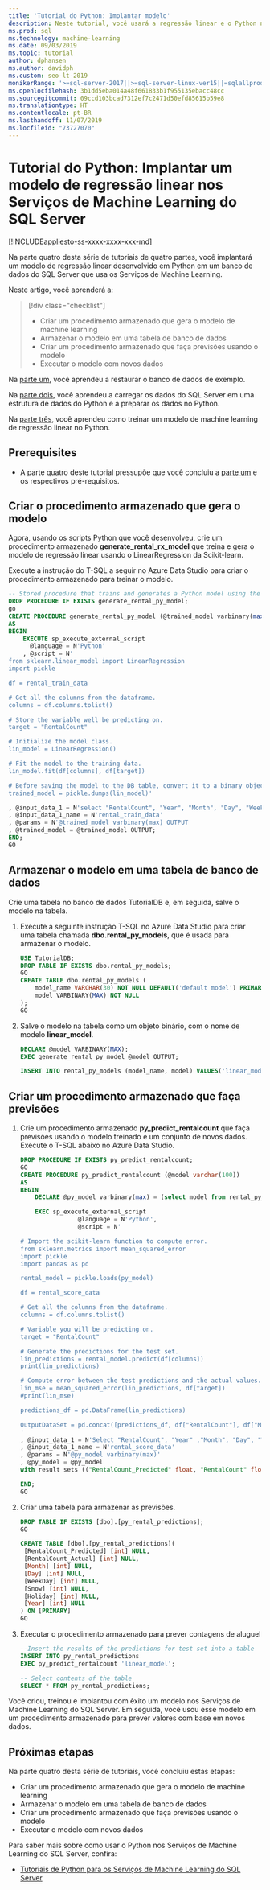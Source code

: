 ```yaml
---
title: 'Tutorial do Python: Implantar modelo'
description: Neste tutorial, você usará a regressão linear e o Python nos Serviços de Machine Learning do SQL Server para prever o número de locações de esqui. Você implantará um modelo de regressão linear desenvolvido no Python em um banco de dados do SQL Server que usa os Serviços de Machine Learning.
ms.prod: sql
ms.technology: machine-learning
ms.date: 09/03/2019
ms.topic: tutorial
author: dphansen
ms.author: davidph
ms.custom: seo-lt-2019
monikerRange: '>=sql-server-2017||>=sql-server-linux-ver15||=sqlallproducts-allversions'
ms.openlocfilehash: 3b1dd5eba014a48f661833b1f955135ebacc48cc
ms.sourcegitcommit: 09ccd103bcad7312ef7c2471d50efd85615b59e8
ms.translationtype: HT
ms.contentlocale: pt-BR
ms.lasthandoff: 11/07/2019
ms.locfileid: "73727070"
---
```

# <a name="python-tutorial-deploy-a-linear-regression-model-to-sql-server-machine-learning-services"></a>Tutorial do Python: Implantar um modelo de regressão linear nos Serviços de Machine Learning do SQL Server
[!INCLUDE[appliesto-ss-xxxx-xxxx-xxx-md](../../includes/appliesto-ss-xxxx-xxxx-xxx-md.md)]

Na parte quatro desta série de tutoriais de quatro partes, você implantará um modelo de regressão linear desenvolvido em Python em um banco de dados do SQL Server que usa os Serviços de Machine Learning.

Neste artigo, você aprenderá a:

> [!div class="checklist"]
> * Criar um procedimento armazenado que gera o modelo de machine learning
> * Armazenar o modelo em uma tabela de banco de dados
> * Criar um procedimento armazenado que faça previsões usando o modelo
> * Executar o modelo com novos dados

Na [parte um](python-ski-rental-linear-regression.md), você aprendeu a restaurar o banco de dados de exemplo.

Na [parte dois](python-ski-rental-linear-regression-prepare-data.md), você aprendeu a carregar os dados do SQL Server em uma estrutura de dados do Python e a preparar os dados no Python.

Na [parte três](python-ski-rental-linear-regression-train-model.md), você aprendeu como treinar um modelo de machine learning de regressão linear no Python.

## <a name="prerequisites"></a>Prerequisites

* A parte quatro deste tutorial pressupõe que você concluiu a [parte um](python-ski-rental-linear-regression.md) e os respectivos pré-requisitos.

## <a name="create-a-stored-procedure-that-generates-the-model"></a>Criar o procedimento armazenado que gera o modelo

Agora, usando os scripts Python que você desenvolveu, crie um procedimento armazenado **generate_rental_rx_model** que treina e gera o modelo de regressão linear usando o LinearRegression da Scikit-learn.

Execute a instrução do T-SQL a seguir no Azure Data Studio para criar o procedimento armazenado para treinar o modelo.

```sql
-- Stored procedure that trains and generates a Python model using the rental_data and a decision tree algorithm
DROP PROCEDURE IF EXISTS generate_rental_py_model;
go
CREATE PROCEDURE generate_rental_py_model (@trained_model varbinary(max) OUTPUT)
AS
BEGIN
    EXECUTE sp_execute_external_script
      @language = N'Python'
    , @script = N'
from sklearn.linear_model import LinearRegression
import pickle

df = rental_train_data

# Get all the columns from the dataframe.
columns = df.columns.tolist()

# Store the variable well be predicting on.
target = "RentalCount"

# Initialize the model class.
lin_model = LinearRegression()

# Fit the model to the training data.
lin_model.fit(df[columns], df[target])

# Before saving the model to the DB table, convert it to a binary object
trained_model = pickle.dumps(lin_model)'

, @input_data_1 = N'select "RentalCount", "Year", "Month", "Day", "WeekDay", "Snow", "Holiday" from dbo.rental_data where Year < 2015'
, @input_data_1_name = N'rental_train_data'
, @params = N'@trained_model varbinary(max) OUTPUT'
, @trained_model = @trained_model OUTPUT;
END;
GO
```

## <a name="store-the-model-in-a-database-table"></a>Armazenar o modelo em uma tabela de banco de dados

Crie uma tabela no banco de dados TutorialDB e, em seguida, salve o modelo na tabela.

1. Execute a seguinte instrução T-SQL no Azure Data Studio para criar uma tabela chamada **dbo.rental_py_models**, que é usada para armazenar o modelo.

    ```sql
    USE TutorialDB;
    DROP TABLE IF EXISTS dbo.rental_py_models;
    GO
    CREATE TABLE dbo.rental_py_models (
        model_name VARCHAR(30) NOT NULL DEFAULT('default model') PRIMARY KEY,
        model VARBINARY(MAX) NOT NULL
    );
    GO
    ```

1. Salve o modelo na tabela como um objeto binário, com o nome de modelo **linear_model**.

    ```sql
    DECLARE @model VARBINARY(MAX);
    EXEC generate_rental_py_model @model OUTPUT;
    
    INSERT INTO rental_py_models (model_name, model) VALUES('linear_model', @model);
    ```

## <a name="create-a-stored-procedure-that-makes-predictions"></a>Criar um procedimento armazenado que faça previsões

1. Crie um procedimento armazenado **py_predict_rentalcount** que faça previsões usando o modelo treinado e um conjunto de novos dados. Execute o T-SQL abaixo no Azure Data Studio.

    ```sql
    DROP PROCEDURE IF EXISTS py_predict_rentalcount;
    GO
    CREATE PROCEDURE py_predict_rentalcount (@model varchar(100))
    AS
    BEGIN
        DECLARE @py_model varbinary(max) = (select model from rental_py_models where model_name = @model);
    
        EXEC sp_execute_external_script
                    @language = N'Python',
                    @script = N'
    
    # Import the scikit-learn function to compute error.
    from sklearn.metrics import mean_squared_error
    import pickle
    import pandas as pd
    
    rental_model = pickle.loads(py_model)
    
    df = rental_score_data
    
    # Get all the columns from the dataframe.
    columns = df.columns.tolist()
    
    # Variable you will be predicting on.
    target = "RentalCount"
    
    # Generate the predictions for the test set.
    lin_predictions = rental_model.predict(df[columns])
    print(lin_predictions)
    
    # Compute error between the test predictions and the actual values.
    lin_mse = mean_squared_error(lin_predictions, df[target])
    #print(lin_mse)
    
    predictions_df = pd.DataFrame(lin_predictions)
    
    OutputDataSet = pd.concat([predictions_df, df["RentalCount"], df["Month"], df["Day"], df["WeekDay"], df["Snow"], df["Holiday"], df["Year"]], axis=1)
    '
    , @input_data_1 = N'Select "RentalCount", "Year" ,"Month", "Day", "WeekDay", "Snow", "Holiday"  from rental_data where Year = 2015'
    , @input_data_1_name = N'rental_score_data'
    , @params = N'@py_model varbinary(max)'
    , @py_model = @py_model
    with result sets (("RentalCount_Predicted" float, "RentalCount" float, "Month" float,"Day" float,"WeekDay" float,"Snow" float,"Holiday" float, "Year" float));
    
    END;
    GO
    ```

1. Criar uma tabela para armazenar as previsões.

    ```sql
    DROP TABLE IF EXISTS [dbo].[py_rental_predictions];
    GO

    CREATE TABLE [dbo].[py_rental_predictions](
     [RentalCount_Predicted] [int] NULL,
     [RentalCount_Actual] [int] NULL,
     [Month] [int] NULL,
     [Day] [int] NULL,
     [WeekDay] [int] NULL,
     [Snow] [int] NULL,
     [Holiday] [int] NULL,
     [Year] [int] NULL
    ) ON [PRIMARY]
    GO
    ```

1. Executar o procedimento armazenado para prever contagens de aluguel

    ```sql
    --Insert the results of the predictions for test set into a table
    INSERT INTO py_rental_predictions
    EXEC py_predict_rentalcount 'linear_model';

    -- Select contents of the table
    SELECT * FROM py_rental_predictions;
    ```

Você criou, treinou e implantou com êxito um modelo nos Serviços de Machine Learning do SQL Server. Em seguida, você usou esse modelo em um procedimento armazenado para prever valores com base em novos dados.

## <a name="next-steps"></a>Próximas etapas

Na parte quatro desta série de tutoriais, você concluiu estas etapas:

* Criar um procedimento armazenado que gera o modelo de machine learning
* Armazenar o modelo em uma tabela de banco de dados
* Criar um procedimento armazenado que faça previsões usando o modelo
* Executar o modelo com novos dados

Para saber mais sobre como usar o Python nos Serviços de Machine Learning do SQL Server, confira:

+ [Tutoriais de Python para os Serviços de Machine Learning do SQL Server](sql-server-python-tutorials.md)